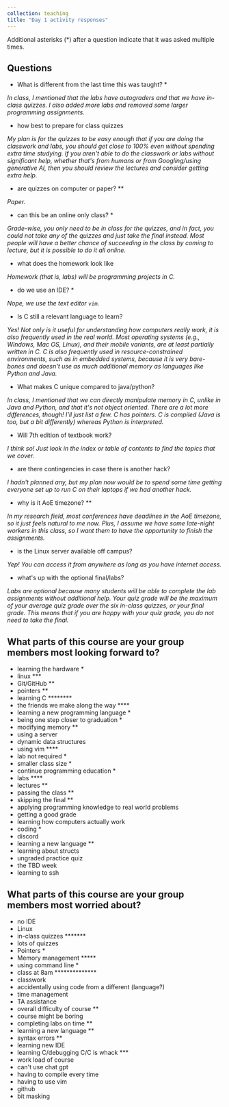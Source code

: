 ```yaml
---
collection: teaching
title: "Day 1 activity responses"
---
```


Additional asterisks (*) after a question indicate that it was asked multiple
times.

## Questions

* What is different from the last time this was taught? *

*In class, I mentioned that the labs have autograders and that we have in-class
quizzes. I also added more labs and removed some larger programming
assignments.*

* how best to prepare for class quizzes

*My plan is for the quizzes to be easy enough that if you are doing the
classwork and labs, you should get close to 100% even without spending extra
time studying. If you aren't able to do the classwork or labs without
significant help, whether that's from humans or from Googling/using generative
AI, then you should review the lectures and consider getting extra help.*

* are quizzes on computer or paper? **

*Paper.*

* can this be an online only class? *

*Grade-wise, you only need to be in class for the quizzes, and in fact, you
could not take any of the quizzes and just take the final instead. Most people
will have a better chance of succeeding in the class by coming to lecture, but
it is possible to do it all online.*

* what does the homework look like

*Homework (that is, labs) will be programming projects in C.*

* do we use an IDE? *

*Nope, we use the text editor `vim`.*

* Is C still a relevant language to learn?

*Yes! Not only is it useful for understanding how computers really
work, it is also frequently used in the real world. Most operating systems
(e.g., Windows, Mac OS, Linux), and their mobile variants, are at least partially written in C. C is also
frequently used in resource-constrained environments, such as in embedded
systems, because it is very bare-bones and doesn't use as much additional
memory as languages like Python and Java.*

* What makes C unique compared to java/python?

*In class, I mentioned that we can directly manipulate memory in C, unlike in
Java and Python, and that it's not object oriented. There are a lot more
differences, though! I'll just list a few. C has pointers. C is compiled (Java
is too, but a bit differently) whereas Python is interpreted.*

* Will 7th edition of textbook work?

*I think so! Just look in the index or table of contents to find the topics
that we cover.*

* are there contingencies in case there is another hack?

*I hadn't planned any, but my plan now would be to spend some time getting
everyone set up to run C on their laptops if we had another hack.*

* why is it AoE timezone? **

*In my research field, most conferences have deadlines in the AoE timezone, so
it just feels natural to me now. Plus, I assume we have some late-night workers
in this class, so I want them to have the opportunity to finish the assignments.*

* is the Linux server available off campus?

*Yep! You can access it from anywhere as long as you have internet access.*

* what's up with the optional final/labs?

*Labs are optional because many students will be able to complete the lab
assignments without additional help. Your quiz grade will be the maximum of
your average quiz grade over the six in-class quizzes, or your final grade.
This means that if you are happy with your quiz grade, you do not need to take
the final.*

## What parts of this course are your group members most looking forward to?

* learning the hardware \*
* linux \*\*\*
* Git/GitHub \*\*
* pointers \*\*
* learning C \*\*\*\*\*\*\*\*
* the friends we make along the way \*\*\*\*
* learning a new programming language *
* being one step closer to graduation *
* modifying memory \*\*
* using a server
* dynamic data structures
* using vim \*\*\*\*
* lab not required *
* smaller class size *
* continue programming education *
* labs \*\*\*\*
* lectures \*\*
* passing the class \*\*
* skipping the final \*\*
* applying programming knowledge to real world problems
* getting a good grade
* learning how computers actually work
* coding *
* discord
* learning a new language \*\*
* learning about structs
* ungraded practice quiz
* the TBD week
* learning to ssh

## What parts of this course are your group members most worried about?

* no IDE
* Linux
* in-class quizzes \*\*\*\*\*\*\*
* lots of quizzes
* Pointers *
* Memory management \*\*\*\*\*
* using command line *
* class at 8am \*\*\*\*\*\*\*\*\*\*\*\*\*\*
* classwork
* accidentally using code from a different (language?)
* time management
* TA assistance
* overall difficulty of course **
* course might be boring
* completing labs on time **
* learning a new language **
* syntax errors **
* learning new IDE
* learning C/debugging C/C is whack \*\*\*
* work load of course
* can't use chat gpt
* having to compile every time
* having to use vim
* github
* bit masking
